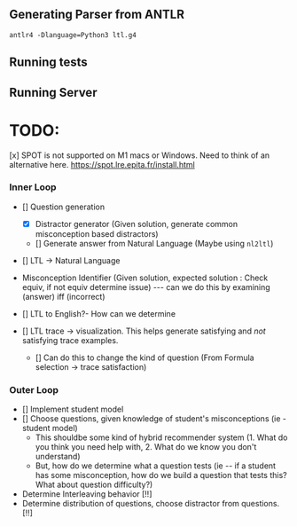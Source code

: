 
## Generating Parser from ANTLR
```
antlr4 -Dlanguage=Python3 ltl.g4
```

## Running tests



## Running Server


# TODO:


[x] SPOT is not supported on M1 macs or Windows. Need to think of an alternative here. https://spot.lre.epita.fr/install.html


### Inner Loop
- [] Question generation
    - [x] Distractor generator (Given solution, generate common misconception based distractors)
    - [] Generate answer from Natural Language (Maybe using `nl2ltl`)


- [] LTL -> Natural Language


- Misconception Identifier (Given solution, expected solution : Check equiv, if not equiv determine issue) --- can we do this by examining (answer) iff (incorrect)
- [] LTL to English?- How can we determine 


- [] LTL trace -> visualization. This helps generate satisfying and *not* satisfying trace examples.
  - [] Can do this to change the kind of question (From Formula selection -> trace satisfaction)


### Outer Loop

- [] Implement student model
- [] Choose questions, given knowledge of student's misconceptions (ie - student model)
    - This shouldbe some kind of hybrid recommender system (1. What do you think you need help with, 2. What do we know you don't understand)
    - But, how do we determine what a question tests (ie -- if a student has some misconception, how do we build a question that tests this? What about question difficulty?)
- Determine Interleaving behavior [!!]
- Determine distribution of questions, choose distractor from questions. [!!]



